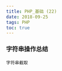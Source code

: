 ```yaml
---
title: PHP_基础 (22)
date: 2018-09-25
tags: PHP 
toc: true
---
```


### 字符串操作总结
    字符串截取

<!-- more -->


